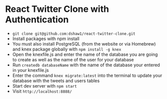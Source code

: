 # React Twitter Clone with Authentication

* `git clone git@github.com:dshaw1/react-twitter-clone.git`
* Install packages with npm install
* You must also install PostgreSQL (from the website or via Homebrew) and knex package globally with `npm install -g knex`
* Open the knexfile.js and enter the name of the database you are going to create as well as the name of the user for your database
* Run `createdb databaseName` with the name of the database your entered in your knexfile.js
* Enter the command `knex migrate:latest` into the terminal to update your database with the tweets and users tables
* Start dev server with `npm start`
* Visit `http://localhost:8888/`
